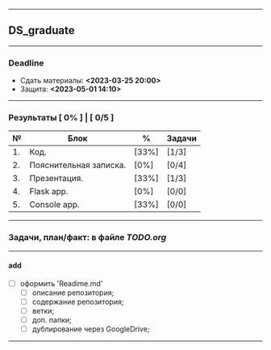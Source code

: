 ------

## DS_graduate

------

### Deadline
- Сдать материалы: **<2023-03-25 20:00>**
- Защита: **<2023-05-01 14:10>**

------

### Результаты [ __0%__ ] | [ __0/5__ ]
| №  | Блок | % | Задачи | 
| ---- | ------ | ------ | ----- |
| 1. | Код. | [33%] | [1/3] |
| 2. | Пояснительная записка. | [0%] | [0/4] |
| 3. | Презентация. | [33%] | [1/3] |
| 4. | Flask app. | [0%] | [0/0] |
| 5. | Console app. | [33%] | [0/0] |

------

### Задачи, план/факт: в файле _TODO.org_

------

#### add
- [ ] оформить 'Readime.md'
  - [ ] описание репозитория;
  - [ ] содержание репозитория;
  - [ ] ветки;
  - [ ] доп. папки;
  - [ ] дублирование через GoogleDrive;

------

